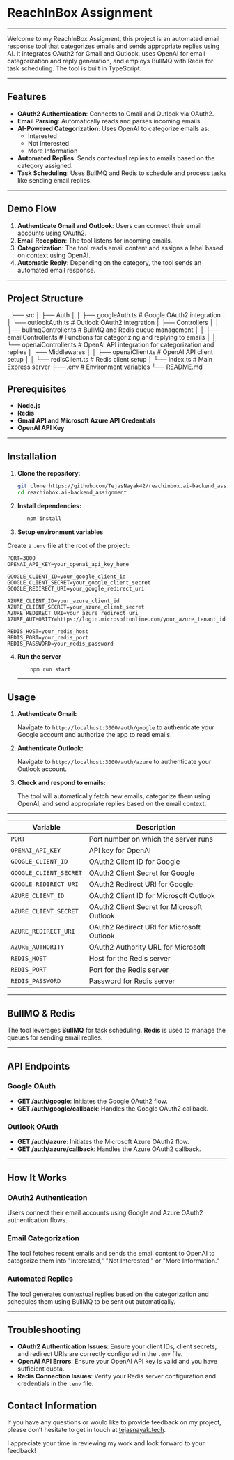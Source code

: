 # ReachInBox Assignment

<hr>
Welcome to my ReachInBox Assigment, this project is an automated email response tool that categorizes emails and sends appropriate replies using AI. It integrates OAuth2 for Gmail and Outlook, uses OpenAI for email categorization and reply generation, and employs BullMQ with Redis for task scheduling. The tool is built in TypeScript.

<hr>

## Features

- **OAuth2 Authentication**: Connects to Gmail and Outlook via OAuth2.
- **Email Parsing**: Automatically reads and parses incoming emails.
- **AI-Powered Categorization**: Uses OpenAI to categorize emails as:
  - Interested
  - Not Interested
  - More Information
- **Automated Replies**: Sends contextual replies to emails based on the category assigned.
- **Task Scheduling**: Uses BullMQ and Redis to schedule and process tasks like sending email replies.

<hr>

## Demo Flow

1. **Authenticate Gmail and Outlook**: Users can connect their email accounts using OAuth2.
2. **Email Reception**: The tool listens for incoming emails.
3. **Categorization**: The tool reads email content and assigns a label based on context using OpenAI.
4. **Automatic Reply**: Depending on the category, the tool sends an automated email response.

<hr>

## Project Structure

.
├── src
│ ├── Auth
│ │ ├── googleAuth.ts # Google OAuth2 integration
│ │ └── outlookAuth.ts # Outlook OAuth2 integration
│ ├── Controllers
│ │ ├── bullmqController.ts # BullMQ and Redis queue management
│ │ ├── emailController.ts # Functions for categorizing and replying to emails
│ │ └── openaiController.ts # OpenAI API integration for categorization and replies
│ ├── Middlewares
│ │ ├── openaiClient.ts # OpenAI API client setup
│ │ └── redisClient.ts # Redis client setup
│ └── index.ts # Main Express server
├── .env # Environment variables
└── README.md

## Prerequisites

- **Node.js**
- **Redis**
- **Gmail API and Microsoft Azure API Credentials**
- **OpenAI API Key**

<hr>

## Installation

1. **Clone the repository:**

   ```bash
   git clone https://github.com/TejasNayak42/reachinbox.ai-backend_assignment.git
   cd reachinbox.ai-backend_assignment
   ```

2. **Install dependencies:**

   ```bash
      npm install

   ```

3. **Setup environment variables**

Create a `.env` file at the root of the project:

```
PORT=3000
OPENAI_API_KEY=your_openai_api_key_here

GOOGLE_CLIENT_ID=your_google_client_id
GOOGLE_CLIENT_SECRET=your_google_client_secret
GOOGLE_REDIRECT_URI=your_google_redirect_uri

AZURE_CLIENT_ID=your_azure_client_id
AZURE_CLIENT_SECRET=your_azure_client_secret
AZURE_REDIRECT_URI=your_azure_redirect_uri
AZURE_AUTHORITY=https://login.microsoftonline.com/your_azure_tenant_id

REDIS_HOST=your_redis_host
REDIS_PORT=your_redis_port
REDIS_PASSWORD=your_redis_password

```

4.  **Run the server**

            npm run start

    <hr>

## Usage

1. **Authenticate Gmail:**

   Navigate to `http://localhost:3000/auth/google` to authenticate your Google account and authorize the app to read emails.

2. **Authenticate Outlook:**

   Navigate to `http://localhost:3000/auth/azure` to authenticate your Outlook account.

3. **Check and respond to emails:**

   The tool will automatically fetch new emails, categorize them using OpenAI, and send appropriate replies based on the email context.

<hr>

| Variable               | Description                                |
| ---------------------- | ------------------------------------------ |
| `PORT`                 | Port number on which the server runs       |
| `OPENAI_API_KEY`       | API key for OpenAI                         |
| `GOOGLE_CLIENT_ID`     | OAuth2 Client ID for Google                |
| `GOOGLE_CLIENT_SECRET` | OAuth2 Client Secret for Google            |
| `GOOGLE_REDIRECT_URI`  | OAuth2 Redirect URI for Google             |
| `AZURE_CLIENT_ID`      | OAuth2 Client ID for Microsoft Outlook     |
| `AZURE_CLIENT_SECRET`  | OAuth2 Client Secret for Microsoft Outlook |
| `AZURE_REDIRECT_URI`   | OAuth2 Redirect URI for Microsoft Outlook  |
| `AZURE_AUTHORITY`      | OAuth2 Authority URL for Microsoft         |
| `REDIS_HOST`           | Host for the Redis server                  |
| `REDIS_PORT`           | Port for the Redis server                  |
| `REDIS_PASSWORD`       | Password for Redis server                  |

<hr>

## BullMQ & Redis

The tool leverages **BullMQ** for task scheduling. **Redis** is used to manage the queues for sending email replies.

<hr>

## API Endpoints

### Google OAuth

- **GET /auth/google**: Initiates the Google OAuth2 flow.
- **GET /auth/google/callback**: Handles the Google OAuth2 callback.

### Outlook OAuth

- **GET /auth/azure**: Initiates the Microsoft Azure OAuth2 flow.
- **GET /auth/azure/callback**: Handles the Azure OAuth2 callback.
<hr>

## How It Works

### OAuth2 Authentication

Users connect their email accounts using Google and Azure OAuth2 authentication flows.

### Email Categorization

The tool fetches recent emails and sends the email content to OpenAI to categorize them into "Interested," "Not Interested," or "More Information."

### Automated Replies

The tool generates contextual replies based on the categorization and schedules them using BullMQ to be sent out automatically.

<hr>

## Troubleshooting

- **OAuth2 Authentication Issues**: Ensure your client IDs, client secrets, and redirect URIs are correctly configured in the `.env` file.
- **OpenAI API Errors**: Ensure your OpenAI API key is valid and you have sufficient quota.
- **Redis Connection Issues**: Verify your Redis server configuration and credentials in the `.env` file.

## Contact Information

If you have any questions or would like to provide feedback on my project, please don’t hesitate to get in touch at [tejasnayak.tech](https://tejasnayak.tech).

I appreciate your time in reviewing my work and look forward to your feedback!
